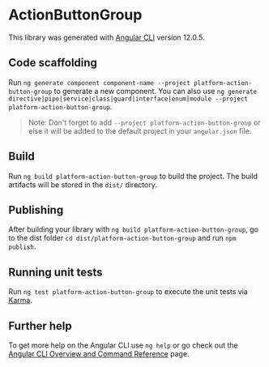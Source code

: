 # ActionButtonGroup

This library was generated with [Angular CLI](https://github.com/angular/angular-cli) version 12.0.5.

## Code scaffolding

Run `ng generate component component-name --project platform-action-button-group` to generate a new component. You can also use `ng generate directive|pipe|service|class|guard|interface|enum|module --project platform-action-button-group`.

> Note: Don't forget to add `--project platform-action-button-group` or else it will be added to the default project in your `angular.json` file.

## Build

Run `ng build platform-action-button-group` to build the project. The build artifacts will be stored in the `dist/` directory.

## Publishing

After building your library with `ng build platform-action-button-group`, go to the dist folder `cd dist/platform-action-button-group` and run `npm publish`.

## Running unit tests

Run `ng test platform-action-button-group` to execute the unit tests via [Karma](https://karma-runner.github.io).

## Further help

To get more help on the Angular CLI use `ng help` or go check out the [Angular CLI Overview and Command Reference](https://angular.io/cli) page.
